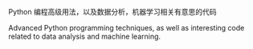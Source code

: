 Python 编程高级用法，以及数据分析，机器学习相关有意思的代码

Advanced Python programming techniques, as well as interesting code related to data analysis and machine learning.
